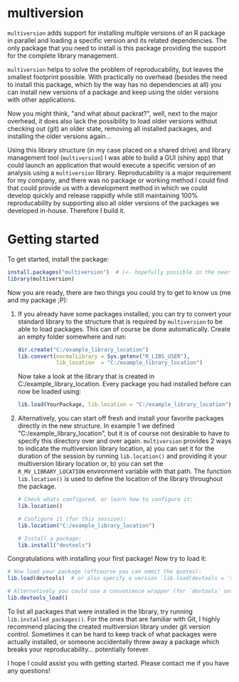 # multiversion
`multiversion` adds support for installing multiple versions of an R package in parallel and loading a specific version and its related dependencies. The only package that you need to install is this package providing the support for the complete library management.

`multiversion` helps to solve the problem of reproducability, but leaves the smallest footprint possible. With practically no overhead (besides the need to install this package, which by the way has no dependencies at all) you can install new versions of a package and keep using the older versions with other applications.

Now you might think, "and what about packrat?", well, next to the major overhead, it does also lack the possibility to load older versions without checking out (git) an older state, removing all installed packages, and installing the older versions again... 

Using this library structure (in my case placed on a shared drive) and library management tool (`multiversion`) I was able to build a GUI (shiny app) that could launch an application that would execute a specific version of an analysis using a `multiversion` library.
Reproducability is a major requirement for my company, and there was no package or working method I could find that could provide us with a development method in which we could develop quickly and release rappidly while still maintaining 100% reproducability by supporting also all older versions of the packages we developed in-house. Therefore I build it.

# Getting started

To get started, install the package:

```r
install.packages("multiversion")  # (<- hopefully possible in the near future, for now a manual installation is required)
library(multiversion)
```

Now you are ready, there are two things you could try to get to know us (me and my package ;P):

1. If you already have some packages installed, you can try to convert your standard library to the structure that is required by `multiversion` to be able to load packages. This can of course be done automatically. Create an empty folder somewhere and run:

    ```r
    dir.create("C:/example_library_location")
    lib.convert(normalLibrary = Sys.getenv("R_LIBS_USER"),
                lib_location  = "C:/example_library_location")
    ```
    
    Now take a look at the library that is created in C:/example_library_location. Every package you had installed before can now be loaded using:

    ```r
    lib.load(YourPackage, lib.location = "C:/example_library_location")
    ```

2. Alternatively, you can start off fresh and install your favorite packages directly in the new structure. In example 1 we defined "C:/example_library_location", but it is of course not desirable to have to specify this directory over and over again.
`multiversion` provides 2 ways to indicate the multiversion library location, a) you can set it for the duration of the session by running `lib.location()` and providing it your multiversion library location or, b) you can set the `R_MV_LIBRARY_LOCATION` environment variable with that path. The function `lib.location()` is used to define the location of the library throughout the package.

    ```r
    # Check whats configured, or learn how to configure it:
    lib.location()
    
    # Configure it (for this session):
    lib.location("C:/example_library_location")
    
    # Install a package:
    lib.install("devtools")
    ```

Congratulations with installing your first package! Now try to load it:

```r
# Now load your package (offcourse you can ommit the quotes):
lib.load(devtools)  # or also specify a version `lib.load(devtools = '> 1.0.0')`

# Alternatively you could use a convenience wrapper (for `devtools` only):
lib.devtools_load()
```

To list all packages that were installed in the library, try running `lib.installed_packages()`.
For the ones that are familiar with Git, I highly recommend placing the created multiversion library under git version control. Sometimes it can be hard to keep track of what packages were actually installed, or someone accidentally threw away a package which breaks your reproducability... potentially forever.

I hope I could assist you with getting started. Please contact me if you have any questions!
